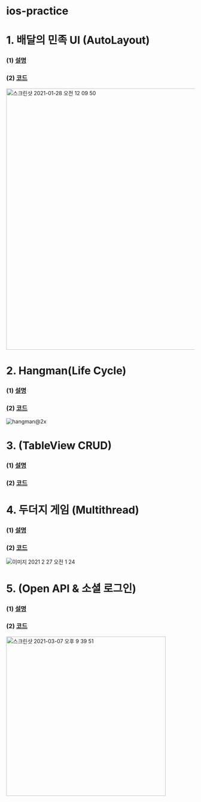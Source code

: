 
# ios-practice


# 1. 배달의 민족 UI (AutoLayout)
### (1) [설명]()
### (2) [코드](https://github.com/CJMIN/ios-practice/tree/main/Assignment_01)
<img width="698" alt="스크린샷 2021-01-28 오전 12 09 50" src="https://user-images.githubusercontent.com/46758264/106011132-83d99800-60fd-11eb-9d75-cdd893f11891.png">

# 2. Hangman(Life Cycle)
### (1) [설명]()
### (2) [코드](https://github.com/CJMIN/ios-practice/tree/main/Hangman)
![hangman@2x](https://user-images.githubusercontent.com/46758264/107516881-5fe37f80-6bf0-11eb-8b90-12e7cba2bd7e.jpg)

# 3. (TableView CRUD)
### (1) [설명]()
### (2) [코드]()

# 4. 두더지 게임 (Multithread)
### (1) [설명]()
### (2) [코드]()

![이미지 2021  2  27  오전 1 24](https://user-images.githubusercontent.com/46758264/109326646-c9bf8280-789a-11eb-808a-a4ce69abd080.jpg)

# 5. (Open API & 소셜 로그인)
### (1) [설명]()
### (2) [코드]()

<img width="426" alt="스크린샷 2021-03-07 오후 9 39 51" src="https://user-images.githubusercontent.com/46758264/110240163-e8560580-7f8d-11eb-83c8-d22b14abad43.png">


